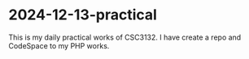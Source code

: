 # 2024-12-13-practical
This is my daily practical works of CSC3132. I have create a repo and CodeSpace to my PHP works.
